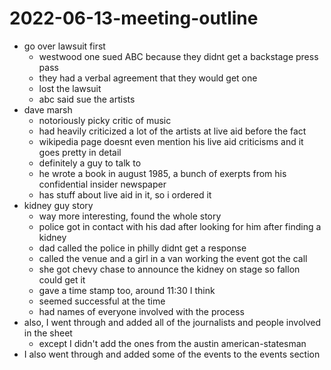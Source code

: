 # 2022-06-13-meeting-outline
- go over lawsuit first
  - westwood one sued ABC because they didnt get a backstage press pass
  - they had a verbal agreement that they would get one
  - lost the lawsuit
  - abc said sue the artists
- dave marsh
  - notoriously picky critic of music
  - had heavily criticized a lot of the artists at live aid before the fact
  - wikipedia page doesnt even mention his live aid criticisms and it goes pretty in detail
  - definitely a guy to talk to 
  - he wrote a book in august 1985, a bunch of exerpts from his confidential insider newspaper
  - has stuff about live aid in it, so i ordered it 
- kidney guy story
  - way more interesting, found the whole story
  - police got in contact with his dad after looking for him after finding a kidney 
  - dad called the police in philly didnt get a response
  - called the venue and a girl in a van working the event got the call 
  - she got chevy chase to announce the kidney on stage so fallon could get it
  - gave a time stamp too, around 11:30 I think 
  - seemed successful at the time 
  - had names of everyone involved with the process 
- also, I went through and added all of the journalists and people involved in the sheet
  - except I didn't add the ones from the austin american-statesman
- I also went through and added some of the events to the events section 
